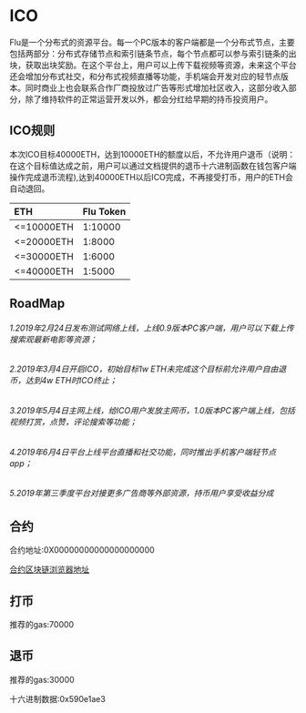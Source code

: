 # ICO

Flu是一个分布式的资源平台。每一个PC版本的客户端都是一个分布式节点，主要包括两部分：分布式存储节点和索引链条节点，每个节点都可以参与索引链条的出块，获取出块奖励。在这个平台上，用户可以上传下载视频等资源，未来这个平台还会增加分布式社交，和分布式视频直播等功能，手机端会开发对应的轻节点版本。同时商业上也会联系合作厂商投放过广告等形式增加社区收入，这部分收入部分，除了维持软件的正常运营开发以外，都会分红给早期的持币投资用户。

## ICO规则
本次ICO目标40000ETH，达到10000ETH的额度以后，不允许用户退币（说明：在这个目标值达成之前，用户可以通过文档提供的退币十六进制函数在钱包客户端操作完成退币流程),达到40000ETH以后ICO完成，不再接受打币，用户的ETH会自动退回。

|ETH|Flu Token|
|:---|:---|
|<=10000ETH|1:10000|
|<=20000ETH|1:8000|
|<=30000ETH|1:6000|
|<=40000ETH|1:5000|

## RoadMap

###### 1.2019年2月24日发布测试网络上线，上线0.9版本PC客户端，用户可以下载上传搜索观最新电影等资源；
 
###### 2.2019年3月4日开启ICO，初始目标1w ETH未完成这个目标前允许用户自由退币，达到4w ETH时ICO终止；

###### 3.2019年5月4日主网上线，给ICO用户发放主网币，1.0版本PC客户端上线，包括视频打赏，点赞，评论搜索等功能；
 
###### 4.2019年6月4日平台上线平台直播和社交功能，同时推出手机客户端轻节点app；
 
###### 5.2019年第三季度平台对接更多广告商等外部资源，持币用户享受收益分成

## 合约
合约地址:0X00000000000000000000

[合约区块链浏览器地址](https://etherscan.io/)

## 打币
推荐的gas:70000

## 退币
推荐的gas:30000  

十六进制数据:0x590e1ae3 


